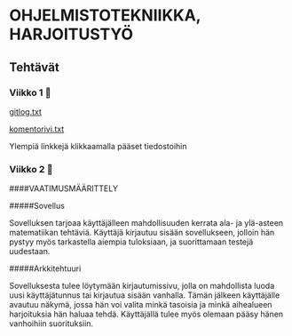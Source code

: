 # OHJELMISTOTEKNIIKKA, HARJOITUSTYÖ

## Tehtävät
### Viikko 1 :hamburger:
[gitlog.txt](laskarit/viikko1/gitlog.txt) 

[komentorivi.txt](laskarit/viikko1/komentorivi.txt)

Ylempiä linkkejä klikkaamalla pääset tiedostoihin

### Viikko 2 :pizza:

####VAATIMUSMÄÄRITTELY

#####Sovellus

Sovelluksen tarjoaa käyttäjälleen mahdollisuuden kerrata ala- ja ylä-asteen matematiikan tehtäviä.
Käyttäjä kirjautuu sisään sovellukseen, jolloin hän pystyy myös tarkastella aiempia tuloksiaan, ja suorittamaan testejä uudestaan.

#####Arkkitehtuuri

Sovelluksesta tulee löytymään kirjautumissivu, jolla on mahdollista luoda uusi käyttäjätunnus tai kirjautua sisään vanhalla. Tämän jälkeen käyttäjälle avautuu näkymä, jossa hän voi valita minkä tasoisia ja minkä aihealueen harjoituksia hän haluaa tehdä. Käyttäjällä tulee myös olemaan pääsy hänen vanhoihiin suorituksiin.
 


